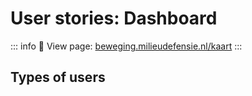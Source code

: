 # User stories: Dashboard

::: info
🔗 View page: [beweging.milieudefensie.nl/kaart](https://beweging.milieudefensie.nl/kaart)
:::

## Types of users
